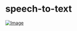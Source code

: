 # speech-to-text
<a href="https://rojansapkota.com.np/">
         <img alt="Image" src="https://image.thum.io/get/https://rojangamingyt.github.io/Dog-gen/">
      </a>
